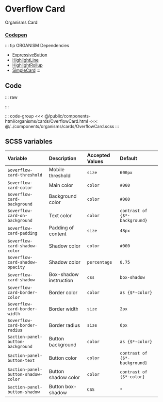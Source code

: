 # Overflow Card
<Badge type="tip">Organisms</Badge> <Badge type="info">Card</Badge>
### [Codepen](https://codepen.io/nathantaylor/pen/WOgBQN)

::: tip ORGANISM Dependencies
- [ExpressiveButton](/molecules/buttons/ExpressiveButton.md)
- [HighlightLine](/atoms/highlights/HighlightLine.md)
- [HighlightRollup](/atoms/highlights/HighlightRollup.md)
- [SimpleCard](/molecules/cards/SimpleCard.md)
:::

## Code

::: raw
<div class="dev-section">
    <!--@include: ../../public/components-html/organisms/cards/OverflowCard.html -->
</div>
:::

::: code-group
<<< @/public/components-html/organisms/cards/OverflowCard.html
<<< @/../components/organisms/cards/OverflowCard.scss
:::

## SCSS variables

| Variable                            | Description            | Accepted Values | Default                       |
|:------------------------------------|:-----------------------|:----------------|:------------------------------|
| `$overflow-card-threshold`          | Mobile threshold       | `size`          | `600px`                       |
| `$overflow-card-color`              | Main color             | `color`         | `#000`                        |
| `$overflow-card-background`         | Background color       | `color`         | `#000`                        |
| `$overflow-card-on-background`      | Text color             | `color`         | `contrast of {$*-background}` |
| `$overflow-card-padding`            | Padding of content     | `size`          | `48px`                        |
| `$overflow-card-shadow-color`       | Shadow color           | `color`         | `#000`                        |
| `$overflow-card-shadow-opacity`     | Shadow color           | `percentage`    | `0.75`                        |
| `$overflow-card-shadow`             | Box-shadow instruction | `css`           | `box-shadow`                  |
| `$overflow-card-border-color`       | Border color           | `color`         | `as {$*-color}`               |
| `$overflow-card-border-width`       | Border width           | `size`          | `2px`                         |
| `$overflow-card-border-radius`      | Border radius          | `size`          | `6px`                         |
| `$action-panel-button-background`   | Button background      | `color`         | `as {$*-color}`               |
| `$action-panel-button-text`         | Button color           | `color`         | `contrast of {$*-background}` |
| `$action-panel-button-shadow-color` | Button shadow color    | `color`         | `contrast of {$*-color}`      |
| `$action-panel-button-shadow`       | Button box-shadow      | `CSS`           | `*`                           |


<style lang="scss">
@import "docs/theme.scss";

$overflow-card-color: $primary-color;

@import "components/organisms/cards/OverflowCard.scss";
</style>